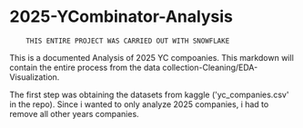 # 2025-YCombinator-Analysis

        THIS ENTIRE PROJECT WAS CARRIED OUT WITH SNOWFLAKE

This is a documented Analysis of 2025 YC compoanies. This markdown will contain the entire process from   the data collection-Cleaning/EDA-Visualization.

The first step was obtaining the datasets from kaggle ('yc_companies.csv' in the repo). Since i wanted to only analyze 2025 companies, i had to remove all other years companies.  

